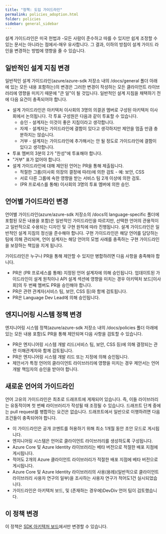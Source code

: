 ```yaml
---
title: "정책: 도입 가이드라인"
permalink: policies_adoption.html
folder: policies
sidebar: general_sidebar
---
```


설계 가이드라인은 미국 헌법과 -모든 사람이 준수하고 따를 수 있지만 쉽게 조정할 수 있는 문서는 아니라는 점에서-매우 유사합니다. 그 결과, 이하의 방침이 설계 가이드 라인을 변경하는 방법에 영향을 줄 수 있습니다.

## 일반적인 설계 지침 변경

일반적인 설계 가이드라인(azure/azure-sdk 저장소 내의 /docs/general 폴더 아래에 있는 모든 내용 포함하는)의 변경은 그러한 변경이 작성하는 모든 클라이언트 라이브러리에 영향을 미치기 때문에 "큰 일"이 될 것입니다. 일반적인 설계 지침을 채택하기 전에 다음 요건이 충족되어야 합니다.

* 설계 가이드라인은 아키텍처 이사회의 3명의 의결권 멤버로 구성된 아키텍처 이사회에서 논의됩니다. 각 투표 구성원은 다음과 같이 투표할 수 있습니다.
    * 승인 - 설계자는 이것이 좋은 지침이라고 생각합니다.
    * 자제 - 설계자는 가이드라인에 결함이 있다고 생각하지만 제안을 멈출 만큼 충분하지는 않습니다.
    * 거부 - 설계자는 가이드라인에 추가해서는 안 될 정도로 가이드라인에 결함이 있다고 생각합니다.
* 투표 멤버의 3분의 2가 "찬성"에 투표해야 합니다.
* "거부" 표가 없어야 합니다.
* 설계 가이드라인에 대해 제안된 언어는 PR을 통해 제출됩니다.
    * 적절한 그룹(이사회 의장의 결정에 따라)에 의한 검토 - 예: 보안, CSS
    * 서로 다른 그룹에 속한 영향을 받는 서비스 팀 2개 이상에 의한 검토.
    * (PR 프로세스를 통해) 이사회의 3명의 투표 멤버에 의한 승인.

## 언어별 가이드라인 변경

언어별 가이드라인(azure/azure-sdk 저장소의 /docs의 language-specific 폴더에 포함된 모든 내용을 포함)은 일반적인 가이드라인을 따르지만, 선택한 언어의 관용적이고 일반적으로 수용되는 디자인 및 구현 원칙에 따라 진행됩니다. 설계 가이드라인은 일반적인 설계 지침의 정신을 준수해야 합니다. 구현 가이드라인은 해당 언어를 담당하는 팀에 의해 관리되며, 언어 설계자는 해당 언어의 모범 사례를 충족하는 구현 가이드라인을 보장하는 책임을 지게 됩니다.

가이드라인은 누구나 PR을 통해 제안할 수 있지만 병합하려면 다음 사항을 충족해야 합니다.

* PR은 (PR 프로세스를 통해) 지정된 언어 설계자에 의해 승인됩니다. 업데이트된 가이드라인이 설계 원칙이나 API 설계 섹션에 영향을 미치는 경우 아키텍처 보드[이사회]의 두 번째 멤버도 PR을 승인해야 합니다.
* PR은 관련 관계자(서비스 팀, 보안, CSS 등)와 함께 검토됩니다.
* PR은 Language Dev Lead에 의해 승인됩니다.

## 엔지니어링 시스템 정책 변경

엔지니어링 시스템 정책(azure/azure-sdk 저장소 내의 /docs/policies 폴더 아래에 있는 모든 내용 포함)도 PR을 통해 제안되며 다음 사항을 검토할 수 있습니다.

* PR은 엔지니어링 시스템 개발 리드(서비스 팀, 보안, CSS 등)에 의해 결정되는 관련 이해관계자와 함께 검토됩니다.
* PR은 엔지니어링 시스템 개발 리드 또는 지정에 의해 승인됩니다.
* 제안서가 특정 언어의 클라이언트 라이브러리에 영향을 미치는 경우 제안서는 언어 개발 책임자의 승인을 받아야 합니다.

## 새로운 언어의 가이드라인

언어 고유의 가이드라인은 최초로 드래프트에 게재되어 있습니다. 즉, 이들 라이브러리는 유동적이며 첫 번째 라이브러리가 작성될 때 조정될 수 있습니다. 드래프트 단계 중에는 pull request를 병합하는 요건은 없습니다. 드래프트에서 일반으로 이행하려면 다음 조건들이 충족되어야 합니다.

* 이 가이드라인은 공개 코멘트를 허용하기 위해 최소 1개월 동안 초안 모드로 게시됩니다.
* 엔지니어링 시스템은 언어로 클라이언트 라이브러리를 생성하도록 구성됩니다.
* Azure Core 및 Azure Identity 라이브러리는 베타 버전으로 적절한 배포 지점에 게시됩니다.
* 적어도 2개의 Azure 클라이언트 라이브러리가 적절한 배포 지점에 베타 버전으로 게시됩니다.
* Azure Core 및 Azure Identity 라이브러리의 사용(용례)(일반적으로 클라이언트 라이브러리 사용자 연구의 일부)을 조사하는 사용자 연구가 적어도1건 실시되었습니다.
* 가이드라인은 아키텍처 보드, 및 (존재하는 경우에)DevDiv 언어 팀이 검토했습니다.

## 이 정책 변경
이 정책은 [SDK 아키텍처 보드](mailto:adparch@microsoft.com)에서만 변경할 수 있습니다.

